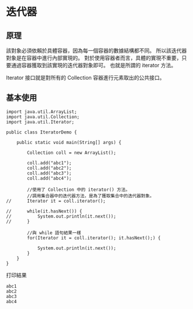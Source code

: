 # 迭代器

## 原理
該對象必須依賴於具體容器，因為每一個容器的數據結構都不同。
所以該迭代器對象是在容器中進行內部實現的。
對於使用容器者而言，具體的實現不重要，只要通過容器獲取到該實現的迭代器對象即可。
也就是所謂的 iterator 方法。

Iterator 接口就是對所有的 Collection 容器進行元素取出的公共接口。

## 基本使用
```
import java.util.ArrayList;
import java.util.Collection;
import java.util.Iterator;

public class IteratorDemo {

	public static void main(String[] args) {
		
		Collection coll = new ArrayList();
		
		coll.add("abc1");
		coll.add("abc2");
		coll.add("abc3");
		coll.add("abc4");
		
		//使用了 Collection 中的 iterator() 方法。
		//調用集合器中的迭代器方法，是為了獲取集合中的迭代器對象。
//		Iterator it = coll.iterator();
		
//		while(it.hasNext()) {
//			System.out.println(it.next());
//		}
		
		//與 while 語句結果一樣
		for(Iterator it = coll.iterator(); it.hasNext();) {
			
			System.out.println(it.next());
		}
	}
}
```
打印結果
```
abc1
abc2
abc3
abc4
```
